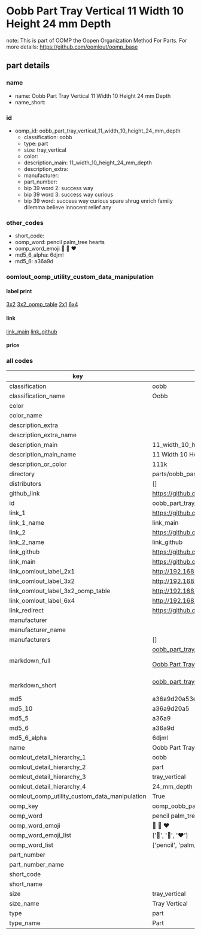 # Oobb Part Tray Vertical 11 Width 10 Height 24 mm Depth  

note: This is part of OOMP the Oopen Organization Method For Parts. For more details: https://github.com/oomlout/oomp_base

##  part details
  







### name
* name: Oobb Part Tray Vertical 11 Width 10 Height 24 mm Depth
* name_short: 
### id
* oomp_id: oobb_part_tray_vertical_11_width_10_height_24_mm_depth
  * classification: oobb
  * type: part
  * size: tray_vertical
  * color: 
  * description_main: 11_width_10_height_24_mm_depth
  * description_extra: 
  * manufacturer: 
  * part_number: 
  * bip 39 word 2: success way
  * bip 39 word 3: success way curious
  * bip 39 word: success way curious spare shrug enrich family dilemma believe innocent relief any

### other_codes
* short_code: 
* oomp_word: pencil palm_tree hearts
* oomp_word_emoji :pencil: :palm_tree: :hearts:
* md5_6_alpha: 6djml
* md5_6: a36a9d






### oomlout_oomp_utility_custom_data_manipulation
#### label print
[3x2](http://192.168.1.245:1112/?label=oomp%206djml)
[3x2_oomp_table](http://192.168.1.108:1112/?label=oomp%206djml)
[2x1](http://192.168.1.242:1112/?label=oomp%206djml)
[6x4](http://192.168.1.55:1112/?label=oomp%206djml)    

#### link

[link_main](https://github.com/oomlout/oomlout_oomp_version_1_messy/tree/main/parts/oobb_part_tray_vertical_11_width_10_height_24_mm_depth) [link_github](https://github.com/oomlout/oomlout_oomp_version_1_messy/tree/main/parts/oobb_part_tray_vertical_11_width_10_height_24_mm_depth)                             

#### price







### all codes 
| key | value |  
| --- | --- |  
| classification | oobb |  
| classification_name | Oobb |  
| color |  |  
| color_name |  |  
| description_extra |  |  
| description_extra_name |  |  
| description_main | 11_width_10_height_24_mm_depth |  
| description_main_name | 11 Width 10 Height 24 mm Depth |  
| description_or_color | 111k |  
| directory | parts/oobb_part_tray_vertical_11_width_10_height_24_mm_depth |  
| distributors | [] |  
| github_link | https://github.com/oomlout/oomlout_oomp_part_src/tree/main/parts/oobb_part_tray_vertical_11_width_10_height_24_mm_depth |  
| id | oobb_part_tray_vertical_11_width_10_height_24_mm_depth |  
| link_1 | https://github.com/oomlout/oomlout_oomp_version_1_messy/tree/main/parts/oobb_part_tray_vertical_11_width_10_height_24_mm_depth |  
| link_1_name | link_main |  
| link_2 | https://github.com/oomlout/oomlout_oomp_version_1_messy/tree/main/parts/oobb_part_tray_vertical_11_width_10_height_24_mm_depth |  
| link_2_name | link_github |  
| link_github | https://github.com/oomlout/oomlout_oomp_version_1_messy/tree/main/parts/oobb_part_tray_vertical_11_width_10_height_24_mm_depth |  
| link_main | https://github.com/oomlout/oomlout_oomp_version_1_messy/tree/main/parts/oobb_part_tray_vertical_11_width_10_height_24_mm_depth |  
| link_oomlout_label_2x1 | http://192.168.1.242:1112/?label=oomp%206djml |  
| link_oomlout_label_3x2 | http://192.168.1.245:1112/?label=oomp%206djml |  
| link_oomlout_label_3x2_oomp_table | http://192.168.1.108:1112/?label=oomp%206djml |  
| link_oomlout_label_6x4 | http://192.168.1.55:1112/?label=oomp%206djml |  
| link_redirect | https://github.com/oomlout/oomlout_oomp_version_1_messy/tree/main/parts/oobb_part_tray_vertical_11_width_10_height_24_mm_depth |  
| manufacturer |  |  
| manufacturer_name |  |  
| manufacturers | [] |  
| markdown_full | [oobb_part_tray_vertical_11_width_10_height_24_mm_depth](none)<br>[](none)<br>[Oobb Part Tray Vertical 11 Width 10 Height 24 Mm Depth](none)<br><br> |  
| markdown_short | [oobb_part_tray_vertical_11_width_10_height_24_mm_depth](none)<br><br> |  
| md5 | a36a9d20a53e2a512c63ad066bfe06c2 |  
| md5_10 | a36a9d20a5 |  
| md5_5 | a36a9 |  
| md5_6 | a36a9d |  
| md5_6_alpha | 6djml |  
| name | Oobb Part Tray Vertical 11 Width 10 Height 24 mm Depth |  
| oomlout_detail_hierarchy_1 | oobb |  
| oomlout_detail_hierarchy_2 | part |  
| oomlout_detail_hierarchy_3 | tray_vertical |  
| oomlout_detail_hierarchy_4 | 24_mm_depth |  
| oomlout_oomp_utility_custom_data_manipulation | True |  
| oomp_key | oomp_oobb_part_tray_vertical_11_width_10_height_24_mm_depth |  
| oomp_word | pencil palm_tree hearts |  
| oomp_word_emoji | :pencil: :palm_tree: :hearts: |  
| oomp_word_emoji_list | [':pencil:', ':palm_tree:', ':hearts:'] |  
| oomp_word_list | ['pencil', 'palm_tree', 'hearts'] |  
| part_number |  |  
| part_number_name |  |  
| short_code |  |  
| short_name |  |  
| size | tray_vertical |  
| size_name | Tray Vertical |  
| type | part |  
| type_name | Part |  
